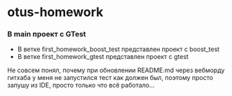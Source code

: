 # otus-homework

### В main проект с GTest

- В ветке first_homework_boost_test представлен проект с boost_test
- В ветке first_homework_gtest представлен проект с gtest

Не совсем понял, почему при обновлении README.md через вебморду гитхаба у меня не запустился тест как должен был,
поэтому просто запушу из IDE, просто только что всё работало...